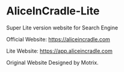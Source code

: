 # AliceInCradle-Lite
Super Lite version website for Search Engine

Official Website: https://aliceincradle.com

Lite Website: https://app.aliceincradle.com

Original Website Designed by Motrix.

